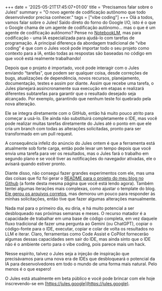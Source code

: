 +++
date = '2025-05-21T17:45:07+01:00'
title = 'Precisamos falar sobre o Jules!'
summary = "O novo agente de codificação autônomo que todo desenvolvedor precisa conhecer."
tags = ["vibe coding"]
+++
Olá a todos, vamos falar sobre o Jules! Saído direto do forno do Google I/O, isto é o que o Google chama de um agente de codificação autônomo… mas o que é um agente de codificação autônomo? Pense no [NotebookLM](https://notebooklm.google/), mas para codificação - uma IA especializada para ajudá-lo com tarefas de programação. A principal diferença da abordagem tradicional de “vibe coding” é que com o Jules você pode importar todo o seu projeto como contexto para a IA, então todas as respostas são baseadas no código em que você está realmente trabalhando!

Depois que o projeto é importado, você pode interagir com o Jules enviando “tarefas”, que podem ser qualquer coisa, desde correções de bugs, atualizações de dependência, novos recursos, planejamento, documentação, testes e assim por diante. Assim que recebe uma tarefa, o Jules planejará assincronamente sua execução em etapas e realizará diferentes subtarefas para garantir que o resultado desejado seja alcançado. Por exemplo, garantindo que nenhum teste foi quebrado pela nova alteração.

Ele se integra diretamente com o GitHub, então há muito pouco atrito para começar a usá-lo. Ele ainda não substituirá completamente o IDE, mas você pode realizar muitas tarefas diretamente do Jules até o ponto em que ele cria um branch com todas as alterações solicitadas, pronto para ser transformado em um pull request.

A consequência infeliz do anúncio do Jules ontem é que a ferramenta está atualmente sob forte carga, então pode levar um tempo depois que você envia uma tarefa para ver os resultados, mas o Jules fará o trabalho em segundo plano e se você tiver as notificações do navegador ativadas, ele o avisará quando estiver pronto.

Diante disso, não consegui fazer grandes experimentos com ele, mas uma das coisas que fiz foi gerar o [README para o projeto do meu blog no Github](https://github.com/danicat/danicat.dev/pull/1) (a fonte desta mesma página que você está lendo agora). Também tentei algumas iterações mais complexas, como ajustar o template do blog. [Ele gerou os arquivos corretos](https://github.com/danicat/danicat.dev/pull/2), mas demorou um pouco para responder às minhas solicitações, então tive que fazer algumas alterações manualmente.

Nada mal para o primeiro dia, eu diria, e há muito potencial a ser desbloqueado nas próximas semanas e meses. O recurso matador é a capacidade de trabalhar em uma base de código completa, em vez daquele fluxo tradicional de fazer uma pergunta ao Gemini (ou ChatGPT), copiar o código-fonte para o IDE, executar, copiar e colar de volta os resultados no LLM e iterar. Claro, ferramentas como Code Assist e CoPilot fornecerão algumas dessas capacidades sem sair do IDE, mas ainda sinto que o IDE não é o ambiente certo para o vibe coding, pois parece mais um hack.

Nesse espírito, talvez o Jules seja a injeção de inspiração que precisávamos para uma nova era de IDEs que desbloqueará o potencial da IA para desenvolvedores em todo o mundo de uma forma mais natural. Pelo menos é o que espero!

O Jules está atualmente em beta público e você pode brincar com ele hoje inscrevendo-se em [https://jules.google](https://jules.google).
